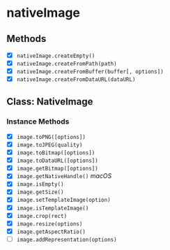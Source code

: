 # nativeImage

## Methods

- [x] `nativeImage.createEmpty()`
- [x] `nativeImage.createFromPath(path)`
- [x] `nativeImage.createFromBuffer(buffer[, options])`
- [x] `nativeImage.createFromDataURL(dataURL)`

## Class: NativeImage

### Instance Methods

- [x] `image.toPNG([options])`
- [x] `image.toJPEG(quality)`
- [x] `image.toBitmap([options])`
- [x] `image.toDataURL([options])`
- [x] `image.getBitmap([options])`
- [x] `image.getNativeHandle()` _macOS_
- [x] `image.isEmpty()`
- [x] `image.getSize()`
- [x] `image.setTemplateImage(option)`
- [x] `image.isTemplateImage()`
- [x] `image.crop(rect)`
- [x] `image.resize(options)`
- [x] `image.getAspectRatio()`
- [ ] `image.addRepresentation(options)`
